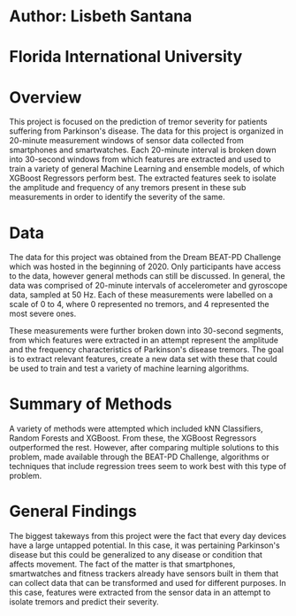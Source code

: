 
# Author: Lisbeth Santana
# Florida International University

# Overview
This project is focused on the prediction of tremor severity for patients suffering from Parkinson's disease. The data for this project is organized in 20-minute measurement windows of sensor data collected from smartphones and smartwatches. Each 20-minute interval is broken down into 30-second windows from which features are extracted and used to train a variety of general Machine Learning and ensemble models, of which XGBoost Regressors perform best. The extracted features seek to isolate the amplitude and frequency of any tremors present in these sub measurements in order to identify the severity of the same. 

# Data 
  The data for this project was obtained from the Dream BEAT-PD Challenge which was hosted in the beginning of 2020. Only participants have access to the data, however general methods can still be discussed. In general, the data was comprised of 20-minute intervals of accelerometer and gyroscope data, sampled at 50 Hz. Each of these measurements were labelled on a scale of 0 to 4, where 0 represented no tremors, and 4 represented the most severe ones. 
  
  These measurements were further broken down into 30-second segments, from which features were extracted in an attempt represent the amplitude and the frequency characteristics of Parkinson's disease tremors. The goal is to extract relevant features, create a new data set with these that could be used to train and test a variety of machine learning algorithms.
  


# Summary of Methods
A variety of methods were attempted which included kNN Classifiers, Random Forests and XGBoost. From these, the XGBoost Regressors outperformed the rest. However, after comparing multiple solutions to this problem, made available through the BEAT-PD Challenge, algorithms or techniques that include regression trees seem to work best with this type of problem. 
  


# General Findings
The biggest takeways from this project were the fact that every day devices have a large untapped potential. In this case, it was pertaining Parkinson's disease but this could be generalized to any disease or condition that affects movement. The fact of the matter is that smartphones, smartwatches and fitness trackers already have sensors built in them that can collect data that can be transformed and used for different purposes. In this case, features were extracted from the sensor data in an attempt to isolate tremors and predict their severity. 

